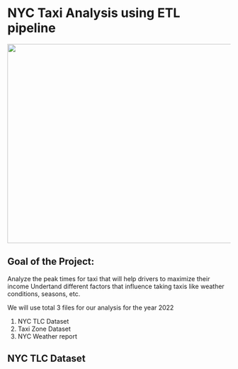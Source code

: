 # NYC Taxi Analysis using ETL pipeline

<img src="https://media.timeout.com/images/105785000/1372/772/image.webp" width="700" height="450">

## Goal of the Project:

Analyze the peak times for taxi that will help drivers to maximize their income
Undertand different factors that influence taking taxis like weather conditions, seasons, etc.

We will use total 3 files for our analysis for the year 2022

1. NYC TLC Dataset
2. Taxi Zone Dataset
3. NYC Weather report 

## NYC TLC Dataset





